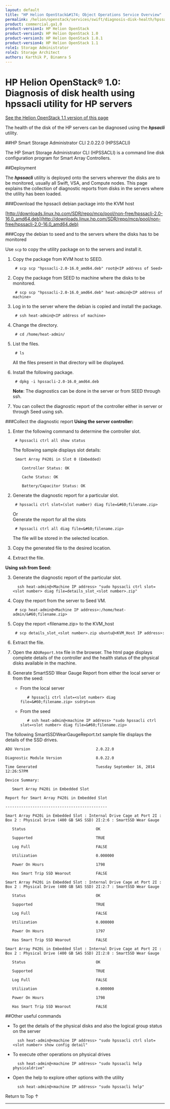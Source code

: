 ```yaml
---
layout: default
title: "HP Helion OpenStack&#174; Object Operations Service Overview"
permalink: /helion/openstack/services/swift/diagnosis-disk-health/hpssacli/
product: commercial.ga1.0
product-version1: HP Helion OpenStack
product-version2: HP Helion OpenStack 1.0
product-version3: HP Helion OpenStack 1.0.1
product-version4: HP Helion OpenStack 1.1
role1: Storage Administrator
role2: Storage Architect
authors: Karthik P, Binamra S
---
```

<!--PUBLISHED-->

<script>

function PageRefresh {
onLoad="window.refresh"
}

PageRefresh();

</script>

<!--
<p style="font-size: small;"> <a href=" /helion/openstack/services/object/overview/scale-out-swift/">&#9664; PREV</a> | <a href="/helion/openstack/services/overview/">&#9650; UP</a> | <a href="/helion/openstack/services/overview/"> NEXT &#9654</a> </p>-->

# HP Helion OpenStack&#174; 1.0: Diagnosis of disk health using hpssacli utility for HP servers
[See the Helion OpenStack 1.1 version of this page](/helion/openstack/1.1/services/swift/diagnosis-disk-health/hpssacli/)

The health of the disk  of the HP servers can be diagnosed using the ***hpsacli*** utility.


##HP Smart Storage Administrator CLI 2.0.22.0 (HPSSACLI)

The HP Smart Storage Administrator CLI (HPSSACLI) is a command line disk configuration program for Smart Array Controllers.

##Deployment

The ***hpssacli*** utility is deployed onto the servers wherever the disks are to be monitored, usually all Swift, VSA, and Compute nodes. This page explains the collection of diagnostic reports from disks in the servers where the utility has been loaded.

###Download the hpssacli debian package into the KVM host

[http://downloads.linux.hp.com/SDR/repo/mcp/pool/non-free/hpssacli-2.0-16.0_amd64.deb](http://downloads.linux.hp.com/SDR/repo/mcp/pool/non-free/hpssacli-2.0-16.0_amd64.deb)


###Copy the debian to seed and to the servers where the disks has to be monitored

Use `scp` to copy the utility package on to the servers and install it.

1. Copy the package from KVM host to SEED.

		# scp scp "hpssacli-2.0-16.0_amd64.deb" root@<IP address of Seed>

2. Copy the package from SEED to machine where the disks to be monitored.

		# scp scp "hpssacli-2.0-16.0_amd64.deb" heat-admin@<IP address of machine>


3. Log in to the server where the debian is copied and install the package.

		# ssh heat-admin@<IP address of machine>

4. Change the directory.

		# cd /home/heat-admin/
		
5. List the files.

		# ls
	All the files present in that directory will be displayed.

6. Install the following package.

		# dpkg -i hpssacli-2.0-16.0_amd64.deb


	**Note**: The diagnostics can be done in the server or from SEED through ssh.

9. You can collect the diagnostic report of the controller either in server or through Seed using ssh.


###Collect the diagnostic report
**Using the server controller:**
<!---
1. Log in to the server

		# ssh heat-admin@<IP address of machine>
2. Change the directory

		/home/heat-admin/hp/hpssacli/bld
--->

1. Enter the following command to determine the controller slot.
		
		# hpssacli ctrl all show status
 
	The following sample displays slot details:

		Smart Array P420i in Slot 0 (Embedded)
		
		   Controller Status: OK
		
		   Cache Status: OK
		
		   Battery/Capacitor Status: OK

2. Generate the diagnostic report for a particular slot.

		# hpssacli ctrl slot=(slot number) diag file=&#60;filename.zip>
	Or <br />
		Generate the report for all the slots 

		# hpssacli ctrl all diag file=&#60;filename.zip>


	The file will be stored in the selected location.

3. Copy the generated file to the desired location.

4. Extract the file.


**Using ssh from Seed:**

<!---
1. Log in to the server

		ssh heat-admin@<Machine IP address>

2. Change the directory

		/home/heat-admin/hp/hpssacli/bld
--->

3. Generate the diagnostic report of the particular slot.

		 ssh heat-admin@<Machine IP address> "sudo hpssacli ctrl slot=<slot number> diag file=details_slot_<slot number>.zip"

4. Copy the report from the server to Seed VM.

 		# scp heat-admin@<Machine IP address>:/home/heat-admin/&#60;filename.zip> 

5. Copy the report &#60;filename.zip> to the KVM_host
	
		# scp details_slot_<slot number>.zip ubuntu@<KVM_Host IP address>:

	<!--Enter login credentails ???-->

5. Extract the file.


6. Open the `ADUReport.htm` file in the browser. The html page displays complete details of the controller and the health status of the physical disks available in the machine.

	<!-- <image = utility_ADUR-report> -->

7. Generate SmartSSD Wear Gauge Report from either the local server or from the seed:

	* From the local server

		`	# hpssacli ctrl slot=<slot number> diag file=&#60;filename.zip> ssdrpt=on`
	
	* From the seed

		`	# ssh heat-admin@<machine IP address> "sudo hpssacli ctrl slot=<slot number> diag file=&#60;filename.zip>`

<!-- **Now retrieve the ssd_report.zip to kvm host using scp from server to analyse.??? is this applicable for seed only??** --> 

The following SmartSSDWearGaugeReport.txt sample file displays the details of the  SSD drives. 

	
	ADU Version                             2.0.22.0
	
	Diagnostic Module Version               8.0.22.0
	
	Time Generated                          Tuesday September 16, 2014 12:26:57PM
	
	Device Summary:
	
	   Smart Array P420i in Embedded Slot
	
	Report for Smart Array P420i in Embedded Slot
	
	---------------------------------------------
	
	Smart Array P420i in Embedded Slot : Internal Drive Cage at Port 2I : Box 2 : Physical Drive (400 GB SAS SSD) 2I:2:6 : SmartSSD Wear Gauge
	
	   Status                               OK
	
	   Supported                            TRUE
	
	   Log Full                             FALSE
	
	   Utilization                          0.000000
	
	   Power On Hours                       1798
	
	   Has Smart Trip SSD Wearout           FALSE
	
	Smart Array P420i in Embedded Slot : Internal Drive Cage at Port 2I : Box 2 : Physical Drive (400 GB SAS SSD) 2I:2:7 : SmartSSD Wear Gauge
	
	   Status                               OK
	
	   Supported                            TRUE
	
	   Log Full                             FALSE
	
	   Utilization                          0.000000
	
	   Power On Hours                       1797
	
	   Has Smart Trip SSD Wearout           FALSE
	
	Smart Array P420i in Embedded Slot : Internal Drive Cage at Port 2I : Box 2 : Physical Drive (400 GB SAS SSD) 2I:2:8 : SmartSSD Wear Gauge
	
	   Status                               OK
	
	   Supported                            TRUE
	
	   Log Full                             FALSE
	
	   Utilization                          0.000000
	
	   Power On Hours                       1798
	
	   Has Smart Trip SSD Wearout           FALSE



##Other useful commands


- To get the details of the physical disks and also the logical group status on the server

        ssh heat-admin@<machine IP address> "sudo hpssacli ctrl slot=<slot number> show config detail"

- To execute other operations on physical drives

        ssh heat-admin@<machine IP address> "sudo hpssacli help physicaldrive"

- Open the help to explore other options with the utility

        ssh heat-admin@<machine IP address> "sudo hpssacli help"
 
<a href="#top" style="padding:14px 0px 14px 0px; text-decoration: none;"> Return to Top &#8593; </a>

----

